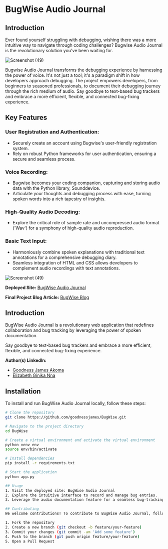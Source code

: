 # BugWise Audio Journal
## Introduction
Ever found yourself struggling with debugging, wishing there was a more intuitive way to navigate through coding challenges? Bugwise Audio Journal is the revolutionary solution you've been waiting for.

![Screenshot (49)](https://github.com/GoodnessJames/BugWise/assets/128673364/f460f000-8395-478e-af83-fe7c32a0e6d3)


Bugwise Audio Journal transforms the debugging experience by harnessing the power of voice. It's not just a tool; it's a paradigm shift in how developers approach debugging. The project empowers developers, from beginners to seasoned professionals, to document their debugging journey through the rich medium of audio. Say goodbye to text-based bug trackers and embrace a more efficient, flexible, and connected bug-fixing experience.

## Key Features
### User Registration and Authentication:
  - Securely create an account using Bugwise's user-friendly registration system.
  - Rely on robust Python frameworks for user authentication, ensuring a secure and seamless process.

### Voice Recording:
  - Bugwise becomes your coding companion, capturing and storing audio data with the Python library, Sounddevice.
  - Articulate your thoughts and debugging process with ease, turning spoken words into a rich tapestry of insights.

### High-Quality Audio Decoding:
  - Explore the critical role of sample rate and uncompressed audio format ('Wav') for a symphony of high-quality audio reproduction.

### Basic Text Input:
  - Harmoniously combine spoken explanations with traditional text annotations for a comprehensive debugging diary.
  - Seamless integration of HTML and CSS allows developers to complement audio recordings with text annotations.

![Screenshot (49)](https://github.com/GoodnessJames/BugWise/assets/128673364/7ad8df13-f0fe-432e-b1fa-4e5501def7f2)

**Deployed Site:** [BugWise Audio Journal](https://bugwise.pythonanywhere.com/home)

**Final Project Blog Article:** [BugWise Blog](https://link-to-final-blog-article.com)

## Introduction
BugWise Audio Journal is a revolutionary web application that redefines collaboration and bug tracking by leveraging the power of spoken documentation.

Say goodbye to text-based bug trackers and embrace a more efficient, flexible, and connected bug-fixing experience.

**Author(s) LinkedIn:**
  - [Goodness James Akoma](https://www.linkedin.com/goodness-akoma)
  - [Elizabeth Ginika Nna](https://www.linkedin.com/in/ginika-elizabeth-nna-b17573117/)

## Installation
To install and run BugWise Audio Journal locally, follow these steps:

```bash
# Clone the repository
git clone https://github.com/goodnessjames/BugWise.git

# Navigate to the project directory
cd BugWise

# Create a virtual environment and activate the virtual environment
python venv env
source env/bin/activate

# Install dependencies
pip install -r requirements.txt

# Start the application
python app.py

## Usage
1. Visit the deployed site: BugWise Audio Journal
2. Explore the intuitive interface to record and manage bug entries.
3. Leverage the audio documentation feature for a seamless bug-tracking experience.

## Contributing
We welcome contributions! To contribute to BugWise Audio Journal, follow these steps:

1. Fork the repository
2. Create a new branch (git checkout -b feature/your-feature)
3. Commit your changes (git commit -am 'Add some feature')
4. Push to the branch (git push origin feature/your-feature)
5. Open a Pull Request